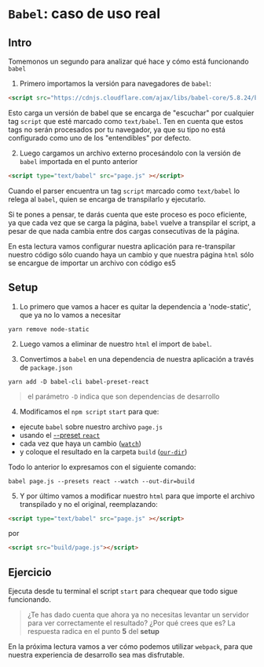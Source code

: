# `Babel`: caso de uso real

## Intro

Tomemonos un segundo para analizar qué hace y cómo está funcionando `babel`
1. Primero importamos la versión para navegadores de `babel`:
  ```html
  <script src="https://cdnjs.cloudflare.com/ajax/libs/babel-core/5.8.24/browser.min.js"></script>
  ```
  Esto carga un versión de babel que se encarga de "escuchar" por cualquier tag `script` que esté marcado como `text/babel`. Ten en cuenta que estos tags no serán procesados por tu navegador, ya que su tipo no está configurado como uno de los "entendibles" por defecto.

2. Luego cargamos un archivo externo procesándolo con la versión de `babel` importada en el punto anterior
  ```html
  <script type="text/babel" src="page.js" ></script>
  ```
  Cuando el parser encuentra un tag `script` marcado como `text/babel` lo relega al `babel`, quien se encarga de transpilarlo y ejecutarlo.
  
Si te pones a pensar, te darás cuenta que este proceso es poco eficiente, ya que cada vez que se carga la página, `babel` vuelve a transpilar el script, a pesar de que nada cambia entre dos cargas consecutivas de la página.

En esta lectura vamos configurar nuestra aplicación para re-transpilar nuestro código sólo cuando haya un cambio y que nuestra página `html` sólo se encargue de importar un archivo con código es5

## Setup

1. Lo primero que vamos a hacer es quitar la dependencia a 'node-static', que ya no lo vamos a necesitar
  ```
  yarn remove node-static
  ```

2. Luego vamos a eliminar de nuestro `html` el import de `babel`.

3. Convertimos a `babel` en una dependencia de nuestra aplicación a través de `package.json`
  ```
  yarn add -D babel-cli babel-preset-react
  ```
  > el parámetro `-D` indica que son dependencias de desarrollo

4. Modificamos el `npm script` `start` para que:
  - ejecute `babel` sobre nuestro archivo `page.js`
  - usando el [--preset `react`](https://babeljs.io/docs/plugins/preset-react/)
  - cada vez que haya un cambio ([`watch`](https://babeljs.io/docs/usage/cli/#babel-compile-files))
  - y coloque el resultado en la carpeta `build` ([`our-dir`](https://babeljs.io/docs/usage/cli/#babel-compile-files))

  Todo lo anterior lo expresamos con el siguiente comando:
  ```
  babel page.js --presets react --watch --out-dir=build
  ```
  
5. Y por último vamos a modificar nuestro `html` para que importe el archivo transpilado y no el original, reemplazando:
```html
<script type="text/babel" src="page.js" ></script>
```
por
```html
<script src="build/page.js"></script>
```

## Ejercicio

Ejecuta desde tu terminal el script `start` para chequear que todo sigue funcionando.

> ¿Te has dado cuenta que ahora ya no necesitas levantar un servidor para ver correctamente el resultado? ¿Por qué crees que es? La respuesta radica en el punto **5** del **setup**

En la próxima lectura vamos a ver cómo podemos utilizar `webpack`, para que nuestra experiencia de desarrollo sea mas disfrutable.
